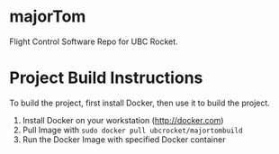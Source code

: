 # majorTom
Flight Control Software Repo for UBC Rocket.

# Project Build Instructions
To build the project, first install Docker, then use it to build the project.

1. Install Docker on your workstation (http://docker.com)
2. Pull Image with ```sudo docker pull ubcrocket/majortombuild```
3. Run the Docker Image with specified Docker container
